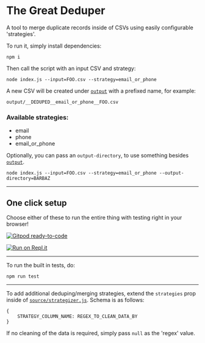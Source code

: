 # The Great Deduper

A tool to merge duplicate records inside of CSVs using easily configurable 'strategies'.

To run it, simply install dependencies:

```
npm i
```

Then call the script with an input CSV and strategy:

```
node index.js --input=FOO.csv --strategy=email_or_phone
```

A new CSV will be created under [`output`](./output) with a prefixed name, for example:

```
output/__DEDUPED__email_or_phone__FOO.csv
```

### Available strategies:

-   email
-   phone
-   email_or_phone

Optionally, you can pass an `output-directory`, to use something besides [`output`](./output).

```
node index.js --input=FOO.csv --strategy=email_or_phone --output-directory=BARBAZ
```

---

## One click setup

Choose either of these to run the entire thing with testing right in your browser!

[![Gitpod ready-to-code](https://img.shields.io/badge/Gitpod-ready--to--code-blue?logo=gitpod)](https://gitpod.io/#https://github.com/ryanpcmcquen/the_great_deduper)

[![Run on Repl.it](https://repl.it/badge/github/ryanpcmcquen/the_great_deduper)](https://repl.it/github/ryanpcmcquen/the_great_deduper)

---

To run the built in tests, do:

```
npm run test
```

---

To add additional deduping/merging strategies, extend the `strategies` prop inside of [`source/strategizer.js`](./source/strategizer.js). Schema is as follows:

```
{
    STRATEGY_COLUMN_NAME: REGEX_TO_CLEAN_DATA_BY
}
```

If no cleaning of the data is required, simply pass `null` as the 'regex' value.
